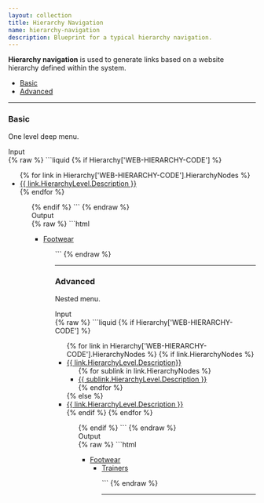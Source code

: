 ```yaml
---
layout: collection
title: Hierarchy Navigation
name: hierarchy-navigation
description: Blueprint for a typical hierarchy navigation.
---
```


**Hierarchy navigation** is used to generate links based on a website hierarchy defined within the system.

* [Basic](#basic)
* [Advanced](#advanced)

---

<a name="basic"></a>
### Basic
One level deep menu.

<div class="example-title">Input</div>
{% raw %}
```liquid
<!-- Check the website hierarchy exists -->
{% if Hierarchy['WEB-HIERARCHY-CODE'] %}
	<ul>
	<!-- Create a loop of all of the level one nodes -->
	{% for link in Hierarchy['WEB-HIERARCHY-CODE'].HierarchyNodes %}
		<!-- Output a link and the description for each node -->
		<li><a href="{{ link.NavigateUrl }}">{{ link.HierarchyLevel.Description }}</a></li>
	{% endfor %}
	<ul>
{% endif %}
```
{% endraw %}

<div class="example-title">Output</div>
{% raw %}
```html
<ul>
	<li><a href="/footwear">Footwear</a></li>
<ul>
```
{% endraw %}

---

<a name="advanced"></a>
### Advanced
Nested menu.

<div class="example-title">Input</div>
{% raw %}
```liquid
{% if Hierarchy['WEB-HIERARCHY-CODE'] %}
	<ul>
	{% for link in Hierarchy['WEB-HIERARCHY-CODE'].HierarchyNodes %}
		{% if link.HierarchyNodes %}
			<li><a href="{{ link.NavigateUrl }}">{{ link.HierarchyLevel.Description}}</a>
				<ul>
				<!-- Create a loop of all of the level two nodes -->
				{% for sublink in link.HierarchyNodes %}
					<!-- Output a link and the description for each node -->
					<li><a href="{{ sublink.NavigateUrl }}">{{ sublink.HierarchyLevel.Description }}</a></li>
				{% endfor %}
				</ul>
			</li>
			{% else %}
			<li><a href="{{ link.NavigateUrl }}">{{ link.HierarchyLevel.Description }}</a></li>
		{% endif %}
	{% endfor %}
	<ul>
{% endif %}
```
{% endraw %}

<div class="example-title">Output</div>
{% raw %}
```html
<ul>
	<li>
		<a href="/footwear">Footwear</a>
		<ul>
			<li><a href="/footwear/trainers">Trainers</a></li>
		</ul>
	</li>
<ul>
```
{% endraw %}

---